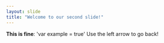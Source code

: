 ```yaml
---
layout: slide
title: "Welcome to our second slide!"
---
```

**This is fine**: 'var example = true'
Use the left arrow to go back!
